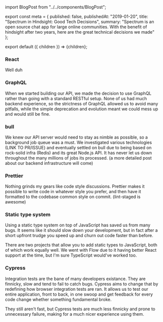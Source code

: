import BlogPost from "../../components/BlogPost";

export const meta = {
  published: false,
  publishedAt: "2019-01-20",
  title: "Spectrum in Hindsight: Good Tech Decisions",
  summary:
    "Spectrum is an open source chat app for large online communities. With the benefit of hindsight after two years, here are the great technical decisions we made"
};

export default ({ children }) => <BlogPost meta={meta}>{children}</BlogPost>;

### React

Well duh

### GraphQL

When we started building our API, we made the decision to use GraphQL rather than going with a standard RESTful setup. None of us had much backend experience, so the strictness of GraphQL allowed us to avoid many pitfalls, while the simple deprecation and evolution meant we could mess up and would still be fine.

### bull

We knew our API server would need to stay as nimble as possible, so a background job queue was a must. We investigated various technologies (LINK TO PR/ISSUE) and eventually settled on bull due to being based on rock-solid infra (Redis) and its great Node.js API. It has never let us down throughout the many millions of jobs its processed. (a more detailed post about our backend infrastructure will come)

### Prettier

Nothing grinds my gears like code style discussions. Prettier makes it possible to write code in whatever style you prefer, and then have it formatted to the codebase common style on commit. (lint-staged is awesome)

### Static type system

Using a static type system on top of JavaScript has saved us from many bugs. It seems like it should slow down your development, but in fact after a short upfront trudge you speed up and churn out code faster than before.

There are two projects that allow you to add static types to JavaScript, both of which work equally well. We went with Flow due to it having better React support at the time, but I'm sure TypeScript would've worked too.

### Cypress

Integration tests are the bane of many developers existance. They are finnicky, slow and tend to fail to catch bugs. Cypress aims to change that by redefining how browser integration tests are ran. It allows us to test our entire application, front to back, in one swoop and get feedback for every code change whether something fundamental broke.

They still aren't fast, but Cypress tests are much less finnicky and prone to unnecessary failure, making for a much nicer experience using them.
